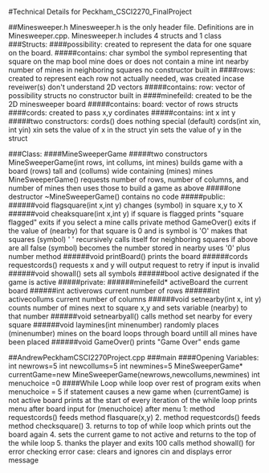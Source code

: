 #Technical Details for Peckham_CSCI2270_FinalProject

##Minesweeper.h
Minesweeper.h is the only header file. Definitions are in Minesweeper.cpp.
Minesweeper.h includes 4 structs and 1 class
###Structs:
####possibility:
    created to represent the data for one square on the board.
#####contains:
      char symbol
        the symbol representing that square on the map
      bool mine
        does or does not contain a mine
      int nearby
        number of mines in neighboring squares
    no constructor built in
####rows:
    created to represent each row
    not actually needed, was created incase reveiwer(s) don't understand 2D vectors
#####contains:
      row:
        vector of possibility structs
      no constructor built in
####minefeild:
    created to be the 2D minesweeper board
#####contains:
      board:
       vector of rows structs
####cords:
    created to pass x,y cordinates
#####contains:
      int x
      int y
#####two constructors:
      cords()
        does nothing special
        (default)
      cords(int xin, int yin)
        xin sets the value of x in the struct
        yin sets the value of y in the struct
        
###Class:
####MineSweeperGame
#####two constructors
        MineSweeperGame(int rows, int collums, int mines)
          builds game with a board (rows) tall and (collums) wide containing (mines) mines
        MineSweeperGame()
          requests number of rows, number of columns, and number of mines then uses those to build a game as above
#####one destructor
        ~MineSweeperGame()
          contains no code
#####public:
######void flagsquare(int x,int y)
          changes (symbol) in square x,y to X
######void cheaksquare(int x,int y)
		if square is flagged
			prints "square flagged" 
			exits
		if you select a mine
			calls private method GameOver() 
		        exits
		if the value of (nearby) for that square is 0 and is symbol is 'O'
		        makes that squares (symbol) ' '
		        recursively calls itself for neighboring squares
		if above are all false
		        (symbol) becomes the number stored in nearby
		        	uses '0' plus number method
######void printBoard()
		      prints the board
######cords requestcords()
	  	    requests x and y
	  	      will output request to retry if input is invalid
######void showall()
	  	    sets all symbols 
######bool active
	  	    designated if the game is active
#####private:
######minefeild* activeBoard
	  	    the current board
######int activerows
	  	    current number of rows
######int activecollums
	  	    current number of columns
######void setnearby(int x, int y)
	  	    counts number of mines next to square x,y and sets variable (nearby) to that number
######void setnearbyall()
	  	    calls method set nearby for every square
######void laymines(int minenumber)
	  	    randomly places (minenumber) mines on the board
	  	    loops through board untill all mines have been placed
######void GameOver()
	  	    prints "Game Over"
	  	    ends game
	
##AndrewPeckhamCSCI2270Project.cpp
###main
####Opening Variables:
   int newrows=5
   int newcollums=5
   int newmines=5
   MineSweeperGame* currentGame=new MineSweeperGame(newrows,newcollums,newmines)
   int menuchoice =0
####While Loop
  while loop over rest of program exits when menuchoice = 5
  if statement causes a new game when (currentGame) is not active
  board prints at the start of every iteration of the while loop
  prints menu after board
  input for (menuchoice) after menu
    1: method requestcords() feeds method flasquare(x,y)
    2. method requestcords() feeds method checksquare()
    3. returns to top of while loop which prints out the board again
    4. sets the current game to not active and returns to the top of the while loop
    5. thanks the player and exits
    100 calls method showall() for error checking
    error case: clears and ignores cin and displays error message
